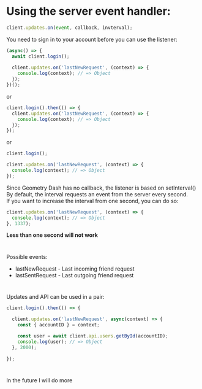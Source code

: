 # Using the server event handler:
```js
client.updates.on(event, callback, invterval);
```
You need to sign in to your account before you can use the listener:
```js
(async() => {
  await client.login();
  
  client.updates.on('lastNewRequest', (context) => {
    console.log(context); // => Object
  });
})();
```
or
```js
client.login().then(() => {
  client.updates.on('lastNewRequest', (context) => {
    console.log(context); // => Object
  });
});
```
or
```js
client.login();

client.updates.on('lastNewRequest', (context) => {
  console.log(context); // => Object
});
```
Since Geometry Dash has no callback, the listener is based on setInterval()</br>
By default, the interval requests an event from the server every second.</br>
If you want to increase the interval from one second, you can do so:
```js
client.updates.on('lastNewRequest', (context) => {
  console.log(context); // => Object
}, 1337);
```
**Less than one second will not work**
#
Possible events:
* lastNewRequest - Last incoming friend request
* lastSentRequest - Last outgoing friend request
#
Updates and API can be used in a pair:
```js
client.login().then(() => {

  client.updates.on('lastNewRequest', async(context) => {
    const { accountID } = context;
    
    const user = await client.api.users.getById(accountID);
    console.log(user); // => Object
  }, 2000);
  
});
```
#
In the future I will do more
